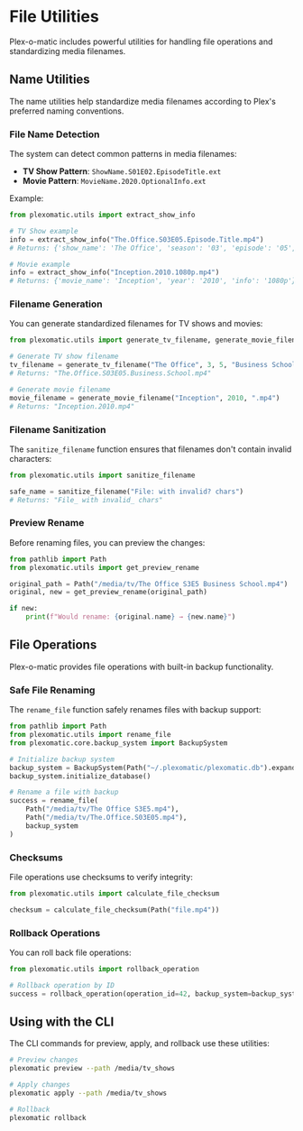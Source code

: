 # File Utilities

Plex-o-matic includes powerful utilities for handling file operations and standardizing media filenames.

## Name Utilities

The name utilities help standardize media filenames according to Plex's preferred naming conventions.

### File Name Detection

The system can detect common patterns in media filenames:

- **TV Show Pattern**: `ShowName.S01E02.EpisodeTitle.ext`
- **Movie Pattern**: `MovieName.2020.OptionalInfo.ext`

Example:

```python
from plexomatic.utils import extract_show_info

# TV Show example
info = extract_show_info("The.Office.S03E05.Episode.Title.mp4")
# Returns: {'show_name': 'The Office', 'season': '03', 'episode': '05', 'title': 'Episode.Title'}

# Movie example
info = extract_show_info("Inception.2010.1080p.mp4")
# Returns: {'movie_name': 'Inception', 'year': '2010', 'info': '1080p'}
```

### Filename Generation

You can generate standardized filenames for TV shows and movies:

```python
from plexomatic.utils import generate_tv_filename, generate_movie_filename

# Generate TV show filename
tv_filename = generate_tv_filename("The Office", 3, 5, "Business School", ".mp4")
# Returns: "The.Office.S03E05.Business.School.mp4"

# Generate movie filename
movie_filename = generate_movie_filename("Inception", 2010, ".mp4")
# Returns: "Inception.2010.mp4"
```

### Filename Sanitization

The `sanitize_filename` function ensures that filenames don't contain invalid characters:

```python
from plexomatic.utils import sanitize_filename

safe_name = sanitize_filename("File: with invalid? chars")
# Returns: "File_ with invalid_ chars"
```

### Preview Rename

Before renaming files, you can preview the changes:

```python
from pathlib import Path
from plexomatic.utils import get_preview_rename

original_path = Path("/media/tv/The Office S3E5 Business School.mp4")
original, new = get_preview_rename(original_path)

if new:
    print(f"Would rename: {original.name} → {new.name}")
```

## File Operations

Plex-o-matic provides file operations with built-in backup functionality.

### Safe File Renaming

The `rename_file` function safely renames files with backup support:

```python
from pathlib import Path
from plexomatic.utils import rename_file
from plexomatic.core.backup_system import BackupSystem

# Initialize backup system
backup_system = BackupSystem(Path("~/.plexomatic/plexomatic.db").expanduser())
backup_system.initialize_database()

# Rename a file with backup
success = rename_file(
    Path("/media/tv/The Office S3E5.mp4"),
    Path("/media/tv/The.Office.S03E05.mp4"),
    backup_system
)
```

### Checksums

File operations use checksums to verify integrity:

```python
from plexomatic.utils import calculate_file_checksum

checksum = calculate_file_checksum(Path("file.mp4"))
```

### Rollback Operations

You can roll back file operations:

```python
from plexomatic.utils import rollback_operation

# Rollback operation by ID
success = rollback_operation(operation_id=42, backup_system=backup_system)
```

## Using with the CLI

The CLI commands for preview, apply, and rollback use these utilities:

```bash
# Preview changes
plexomatic preview --path /media/tv_shows

# Apply changes
plexomatic apply --path /media/tv_shows

# Rollback
plexomatic rollback
```
